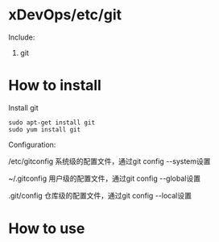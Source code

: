 # xDevOps/etc/git

Include:

1. git

# How to install

Install git

    sudo apt-get install git
    sudo yum install git

Configuration:

/etc/gitconfig 系统级的配置文件，通过git config --system设置

~/.gitconfig 用户级的配置文件，通过git config --global设置

.git/config 仓库级的配置文件，通过git config --local设置

# How to use
